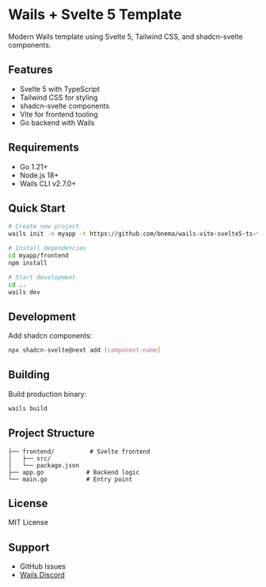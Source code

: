 # Wails + Svelte 5 Template

Modern Wails template using Svelte 5, Tailwind CSS, and shadcn-svelte components.

## Features

- Svelte 5 with TypeScript
- Tailwind CSS for styling
- shadcn-svelte components
- Vite for frontend tooling
- Go backend with Wails

## Requirements

- Go 1.21+
- Node.js 18+
- Wails CLI v2.7.0+

## Quick Start

```bash
# Create new project
wails init -n myapp -t https://github.com/bnema/wails-vite-svelte5-ts-taildwind-shadcn-template

# Install dependencies
cd myapp/frontend
npm install

# Start development
cd ..
wails dev
```

## Development

Add shadcn components:
```bash
npx shadcn-svelte@next add [component-name]
```

## Building

Build production binary:
```bash
wails build
```

## Project Structure

```
├── frontend/          # Svelte frontend
│   ├── src/
│   └── package.json
├── app.go            # Backend logic
└── main.go           # Entry point
```

## License

MIT License

## Support

- GitHub Issues
- [Wails Discord](https://discord.gg/wails)
